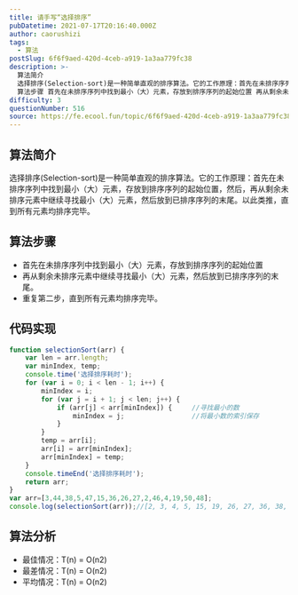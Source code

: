 ```yaml
---
title: 请手写“选择排序”
pubDatetime: 2021-07-17T20:16:40.000Z
author: caorushizi
tags:
  - 算法
postSlug: 6f6f9aed-420d-4ceb-a919-1a3aa779fc38
description: >-
  算法简介
  选择排序(Selection-sort)是一种简单直观的排序算法。它的工作原理：首先在未排序序列中找到最小（大）元素，存放到排序序列的起始位置，然后，再从剩余未排序元素中继续寻找最小（大）元素，然后放到已排序序列的末尾。以此类推，直到所有元素均排序完毕。
  算法步骤 首先在未排序序列中找到最小（大）元素，存放到排序序列的起始位置 再从剩余未排序元素中继续寻找最小（大）元素，然后放到已排序序
difficulty: 3
questionNumber: 516
source: https://fe.ecool.fun/topic/6f6f9aed-420d-4ceb-a919-1a3aa779fc38
---
```


## 算法简介

选择排序(Selection-sort)是一种简单直观的排序算法。它的工作原理：首先在未排序序列中找到最小（大）元素，存放到排序序列的起始位置，然后，再从剩余未排序元素中继续寻找最小（大）元素，然后放到已排序序列的末尾。以此类推，直到所有元素均排序完毕。

## 算法步骤

* 首先在未排序序列中找到最小（大）元素，存放到排序序列的起始位置
* 再从剩余未排序元素中继续寻找最小（大）元素，然后放到已排序序列的末尾。
* 重复第二步，直到所有元素均排序完毕。

## 代码实现
```javascript
function selectionSort(arr) {
    var len = arr.length;
    var minIndex, temp;
    console.time('选择排序耗时');
    for (var i = 0; i < len - 1; i++) {
        minIndex = i;
        for (var j = i + 1; j < len; j++) {
            if (arr[j] < arr[minIndex]) {     //寻找最小的数
                minIndex = j;                 //将最小数的索引保存
            }
        }
        temp = arr[i];
        arr[i] = arr[minIndex];
        arr[minIndex] = temp;
    }
    console.timeEnd('选择排序耗时');
    return arr;
}
var arr=[3,44,38,5,47,15,36,26,27,2,46,4,19,50,48];
console.log(selectionSort(arr));//[2, 3, 4, 5, 15, 19, 26, 27, 36, 38, 44, 46, 47, 48, 50]
```

## 算法分析

* 最佳情况：T(n) = O(n2)
* 最差情况：T(n) = O(n2)
* 平均情况：T(n) = O(n2)
